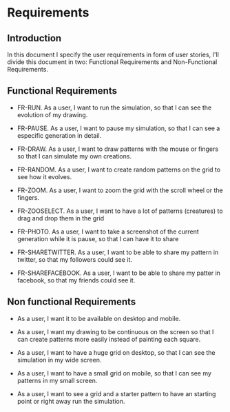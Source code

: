 # Requirements

## Introduction

In this document I specify the user requirements in form of user stories, I'll divide this document in two: Functional Requirements and Non-Functional Requirements.

## Functional Requirements

- FR-RUN. As a user, I want to run the simulation, so that I can see the evolution of my drawing.

- FR-PAUSE. As a user, I want to pause my simulation, so that I can see a especific generation in detail.

- FR-DRAW. As a user, I want to draw patterns with the mouse or fingers so that I can simulate my own creations.

- FR-RANDOM. As a user, I want to create random patterns on the grid to see how it evolves.

- FR-ZOOM. As a user, I want to zoom the grid with the scroll wheel or the fingers.

- FR-ZOOSELECT. As a user, I want to have a lot of patterns (creatures) to drag and drop them in the grid

- FR-PHOTO. As a user, I want to take a screenshot of the current generation while it is pause, so that I can have it to share

- FR-SHARETWITTER. As a user, I want to be able to share my pattern in twitter, so that my followers could see it.

- FR-SHAREFACEBOOK. As a user, I want to be able to share my patter in facebook, so that my friends could see it.

## Non functional Requirements

- As a user, I want it to be available on desktop and mobile.

- As a user, I want my drawing to be continuous on the screen so that I can create patterns more easily instead of painting each square.

- As a user, I want to have a huge grid on desktop, so that I can see the simulation in my wide screen.

- As a user, I want to have a small grid on mobile, so that I can see my patterns in my small screen.

- As a user, I want to see a grid and a starter pattern to have an starting point or right away run the simulation.